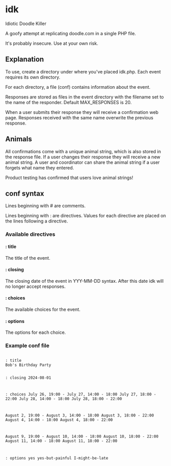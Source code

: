 # idk
Idiotic Doodle Killer

A goofy attempt at replicating doodle.com in a single PHP file.

It's probably insecure. Use at your own risk.

## Explanation

To use, create a directory under where you've placed idk.php. Each
event requires its own directory.

For each directory, a file (conf) contains information about the
event.

Responses are stored as files in the event directory with the filename
set to the name of the responder. Default MAX_RESPONSES is 20.

When a user submits their response they will receive a confirmation
web page. Responses received with the same name overwrite the previous
response.

## Animals

All confirmations come with a unique animal string, which is also
stored in the response file. If a user changes their response they
will receive a new animal string. A user and coordinator can share the
animal string if a user forgets what name they entered.

Product testing has confirmed that users love animal strings!

## conf syntax

Lines beginning with # are comments.

Lines beginning with : are directives. Values for each directive are
placed on the lines following a directive.

### Available directives

#### : title

The title of the event.

#### : closing

The closing date of the event in YYY-MM-DD syntax. After this date
idk will no longer accept responses.

####  : choices

The available choices for the event.

#### : options

The options for each choice.

### Example conf file

<code>
: title
Bob's Birthday Party

: closing
2024-08-01

: choices
July 26, 19:00 -
July 27, 14:00 - 18:00
July 27, 18:00 - 22:00
July 28, 14:00 - 18:00
July 28, 18:00 - 22:00

August 2, 19:00 -
August 3, 14:00 - 18:00
August 3, 18:00 - 22:00
August 4, 14:00 - 18:00
August 4, 18:00 - 22:00

August 9, 19:00 -
August 10, 14:00 - 18:00
August 10, 18:00 - 22:00
August 11, 14:00 - 18:00
August 11, 18:00 - 22:00

: options
yes
yes-but-painful
I-might-be-late
</code>
